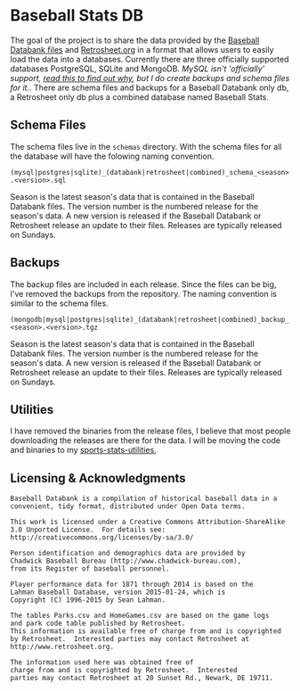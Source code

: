 # Baseball Stats DB 

The goal of the project is to share the data provided by the [Baseball Databank files](https://github.com/chadwickbureau/baseballdatabank) and [Retrosheet.org](http://retrosheet.org) in a format that allows users to easily load the data into a databases.  Currently there are three officially supported databases PostgreSQL, SQLite and MongoDB.  _MySQL isn't 'officially' support, [read this to find out why](cmd/databank-dbloader/README.md#about_mysql), but I do create backups and schema files for it._.  There are schema files and backups for a Baseball Databank only db, a Retrosheet only db plus a combined database named Baseball Stats.

## Schema Files
The schema files live in the  `schemas` directory. With the schema files for all the database will have the folowing naming convention.

`(mysql|postgres|sqlite)_(databank|retrosheet|combined)_schema_<season>.<version>.sql`

Season is the latest season's data that is contained in the Baseball Databank files.   The version number is the numbered
release for the season's data. A new version is released if the Baseball Databank or Retrosheet release an update to their
files.  Releases are typically released on Sundays.

## Backups
The backup files are included in each release.  Since the files can be big, I've removed the backups from the repository. The naming convention is similar to the schema files.  

`(mongodb|mysql|postgres|sqlite)_(databank|retrosheet|combined)_backup_<season>.<version>.tgz`

Season is the latest season's data that is contained in the Baseball Databank files.   The version number is the numbered
release for the season's data. A new version is released if the Baseball Databank or Retrosheet release an update to their
files.  Releases are typically released on Sundays.

## Utilities
I have removed the binaries from the release files, I believe that most people downloading the releases are there for the data.
I will be moving the code and binaries to my [sports-stats-utilities](https://github.com/rippinrobr/sports-stats-utilities), 

## Licensing & Acknowledgments

```
Baseball Databank is a compilation of historical baseball data in a
convenient, tidy format, distributed under Open Data terms.

This work is licensed under a Creative Commons Attribution-ShareAlike
3.0 Unported License.  For details see:
http://creativecommons.org/licenses/by-sa/3.0/

Person identification and demographics data are provided by
Chadwick Baseball Bureau (http://www.chadwick-bureau.com),
from its Register of baseball personnel.

Player performance data for 1871 through 2014 is based on the
Lahman Baseball Database, version 2015-01-24, which is 
Copyright (C) 1996-2015 by Sean Lahman.

The tables Parks.csv and HomeGames.csv are based on the game logs
and park code table published by Retrosheet.
This information is available free of charge from and is copyrighted
by Retrosheet.  Interested parties may contact Retrosheet at 
http://www.retrosheet.org.
```

```
The information used here was obtained free of
charge from and is copyrighted by Retrosheet.  Interested
parties may contact Retrosheet at 20 Sunset Rd., Newark, DE 19711.
```
